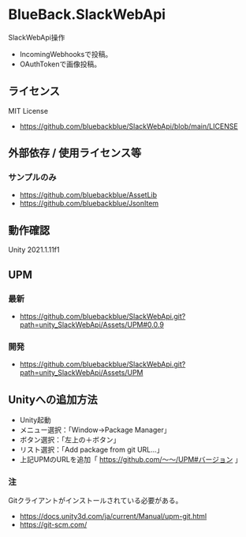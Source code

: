 # BlueBack.SlackWebApi
SlackWebApi操作
* IncomingWebhooksで投稿。
* OAuthTokenで画像投稿。

## ライセンス
MIT License
* https://github.com/bluebackblue/SlackWebApi/blob/main/LICENSE

## 外部依存 / 使用ライセンス等
### サンプルのみ
* https://github.com/bluebackblue/AssetLib
* https://github.com/bluebackblue/JsonItem

## 動作確認
Unity 2021.1.11f1

## UPM
### 最新
* https://github.com/bluebackblue/SlackWebApi.git?path=unity_SlackWebApi/Assets/UPM#0.0.9
### 開発
* https://github.com/bluebackblue/SlackWebApi.git?path=unity_SlackWebApi/Assets/UPM

## Unityへの追加方法
* Unity起動
* メニュー選択：「Window->Package Manager」
* ボタン選択：「左上の＋ボタン」
* リスト選択：「Add package from git URL...」
* 上記UPMのURLを追加「 https://github.com/～～/UPM#バージョン 」
### 注
Gitクライアントがインストールされている必要がある。
* https://docs.unity3d.com/ja/current/Manual/upm-git.html
* https://git-scm.com/

